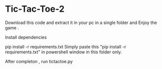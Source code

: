 # Tic-Tac-Toe-2

Download this code and extract it in your pc in a single folder and Enjoy the game .

Install dependencies

pip install -r requirements.txt
Simply paste this "pip install -r requirements.txt" in powershell window in this folder only.

After completon , run tictactoe.py
